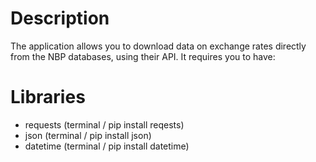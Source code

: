 # Description
The application allows you to download data on exchange rates directly from the NBP databases, using their API.
It requires you to have:
# Libraries 
- requests (terminal / pip install reqests)
- json  (terminal / pip install json)
- datetime  (terminal / pip install datetime)
